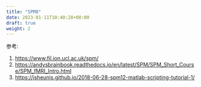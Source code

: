 ```yaml
---
title: "SPM8"
date: 2023-01-11T10:40:28+08:00
draft: true
weight: 2
---
```






参考:
1. https://www.fil.ion.ucl.ac.uk/spm/
2. https://andysbrainbook.readthedocs.io/en/latest/SPM/SPM_Short_Course/SPM_fMRI_Intro.html
3. https://jsheunis.github.io/2018-06-28-spm12-matlab-scripting-tutorial-1/